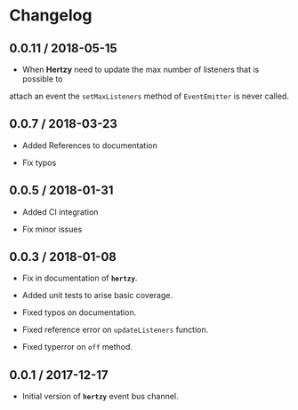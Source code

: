 # Changelog

## 0.0.11 / 2018-05-15

* When **Hertzy** need to update the max number of listeners that is possible to

attach an event the `setMaxListeners` method of `EventEmitter` is never called.

## 0.0.7 / 2018-03-23

* Added References to documentation

* Fix typos

## 0.0.5 / 2018-01-31

* Added CI integration

* Fix minor issues

## 0.0.3 / 2018-01-08

* Fix in documentation of **`hertzy`**.

* Added unit tests to arise basic coverage.

* Fixed typos on documentation.

* Fixed reference error on ```updateListeners``` function.

* Fixed typerror on ```off``` method.

## 0.0.1 / 2017-12-17

* Initial version of **`hertzy`** event bus channel.